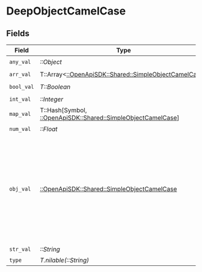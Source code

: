 # DeepObjectCamelCase


## Fields

| Field                                                                                                                                                             | Type                                                                                                                                                              | Required                                                                                                                                                          | Description                                                                                                                                                       |
| ----------------------------------------------------------------------------------------------------------------------------------------------------------------- | ----------------------------------------------------------------------------------------------------------------------------------------------------------------- | ----------------------------------------------------------------------------------------------------------------------------------------------------------------- | ----------------------------------------------------------------------------------------------------------------------------------------------------------------- |
| `any_val`                                                                                                                                                         | *::Object*                                                                                                                                                        | :heavy_check_mark:                                                                                                                                                | N/A                                                                                                                                                               |
| `arr_val`                                                                                                                                                         | T::Array<[::OpenApiSDK::Shared::SimpleObjectCamelCase](../../models/shared/simpleobjectcamelcase.md)>                                                             | :heavy_check_mark:                                                                                                                                                | N/A                                                                                                                                                               |
| `bool_val`                                                                                                                                                        | *T::Boolean*                                                                                                                                                      | :heavy_check_mark:                                                                                                                                                | N/A                                                                                                                                                               |
| `int_val`                                                                                                                                                         | *::Integer*                                                                                                                                                       | :heavy_check_mark:                                                                                                                                                | N/A                                                                                                                                                               |
| `map_val`                                                                                                                                                         | T::Hash[Symbol, [::OpenApiSDK::Shared::SimpleObjectCamelCase](../../models/shared/simpleobjectcamelcase.md)]                                                      | :heavy_check_mark:                                                                                                                                                | N/A                                                                                                                                                               |
| `num_val`                                                                                                                                                         | *::Float*                                                                                                                                                         | :heavy_check_mark:                                                                                                                                                | N/A                                                                                                                                                               |
| `obj_val`                                                                                                                                                         | [::OpenApiSDK::Shared::SimpleObjectCamelCase](../../models/shared/simpleobjectcamelcase.md)                                                                       | :heavy_check_mark:                                                                                                                                                | A simple object that uses all our supported primitive types and enums and has optional properties.<br/><br/>[A link to the external docs.](https://docs.speakeasyapi.dev) |
| `str_val`                                                                                                                                                         | *::String*                                                                                                                                                        | :heavy_check_mark:                                                                                                                                                | N/A                                                                                                                                                               |
| `type`                                                                                                                                                            | *T.nilable(::String)*                                                                                                                                             | :heavy_minus_sign:                                                                                                                                                | N/A                                                                                                                                                               |